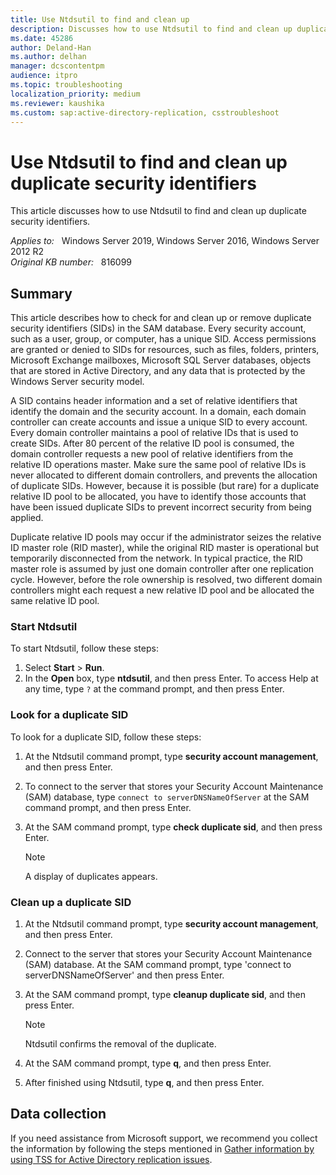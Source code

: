 ```yaml
---
title: Use Ntdsutil to find and clean up
description: Discusses how to use Ntdsutil to find and clean up duplicate security identifiers.
ms.date: 45286
author: Deland-Han
ms.author: delhan
manager: dcscontentpm
audience: itpro
ms.topic: troubleshooting
localization_priority: medium
ms.reviewer: kaushika
ms.custom: sap:active-directory-replication, csstroubleshoot
---
```

# Use Ntdsutil to find and clean up duplicate security identifiers

This article discusses how to use Ntdsutil to find and clean up duplicate security identifiers.

_Applies to:_ &nbsp; Windows Server 2019, Windows Server 2016, Windows Server 2012 R2  
_Original KB number:_ &nbsp; 816099

## Summary

This article describes how to check for and clean up or remove duplicate security identifiers (SIDs) in the SAM database.
Every security account, such as a user, group, or computer, has a unique SID. Access permissions are granted or denied to SIDs for resources, such as files, folders, printers, Microsoft Exchange mailboxes, Microsoft SQL Server databases, objects that are stored in Active Directory, and any data that is protected by the Windows Server security model.

A SID contains header information and a set of relative identifiers that identify the domain and the security account. In a domain, each domain controller can create accounts and issue a unique SID to every account. Every domain controller maintains a pool of relative IDs that is used to create SIDs. After 80 percent of the relative ID pool is consumed, the domain controller requests a new pool of relative identifiers from the relative ID operations master. Make sure the same pool of relative IDs is never allocated to different domain controllers, and prevents the allocation of duplicate SIDs. However, because it is possible (but rare) for a duplicate relative ID pool to be allocated, you have to identify those accounts that have been issued duplicate SIDs to prevent incorrect security from being applied.

Duplicate relative ID pools may occur if the administrator seizes the relative ID master role (RID master), while the original RID master is operational but temporarily disconnected from the network. In typical practice, the RID master role is assumed by just one domain controller after one replication cycle. However, before the role ownership is resolved, two different domain controllers might each request a new relative ID pool and be allocated the same relative ID pool.

### Start Ntdsutil

To start Ntdsutil, follow these steps:  

1. Select **Start** > **Run**.
2. In the **Open** box, type **ntdsutil**, and then press Enter. To access Help at any time, type `?` at the command prompt, and then press Enter.

### Look for a duplicate SID

To look for a duplicate SID, follow these steps:  

1. At the Ntdsutil command prompt, type **security account management**, and then press Enter.
2. To connect to the server that stores your Security Account Maintenance (SAM) database, type `connect to serverDNSNameOfServer`  at the SAM command prompt, and then press Enter.
3. At the SAM command prompt, type **check duplicate sid**, and then press Enter.

    > [!Note]
    > A display of duplicates appears.

### Clean up a duplicate SID

1. At the Ntdsutil command prompt, type **security account management**, and then press Enter.
2. Connect to the server that stores your Security Account Maintenance (SAM) database. At the SAM command prompt, type 'connect to serverDNSNameOfServer' and then press Enter.
3. At the SAM command prompt, type **cleanup duplicate sid**, and then press Enter.

    > [!Note]
    > Ntdsutil confirms the removal of the duplicate.
4. At the SAM command prompt, type **q**, and then press Enter.
5. After finished using Ntdsutil, type **q**, and then press Enter.  

## Data collection

If you need assistance from Microsoft support, we recommend you collect the information by following the steps mentioned in [Gather information by using TSS for Active Directory replication issues](../../windows-client/windows-troubleshooters/gather-information-using-tss-ad-replication.md).
